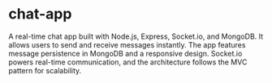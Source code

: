 # chat-app
A real-time chat app built with Node.js, Express, Socket.io, and MongoDB. It allows users to send and receive messages instantly. The app features message persistence in MongoDB and a responsive design. Socket.io powers real-time communication, and the architecture follows the MVC pattern for scalability.
